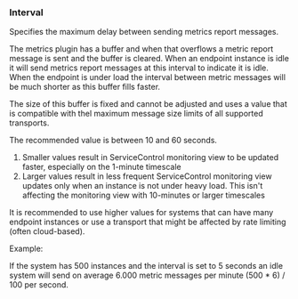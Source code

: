 ### Interval

Specifies the maximum delay between sending metrics report messages.

The metrics plugin has a buffer and when that overflows a metric report message is sent and the buffer is cleared. When an endpoint instance is idle it will send metrics report messages at this interval to indicate it is idle. When the endpoint is under load the interval between metric messages will be much shorter as this buffer fills faster.

The size of this buffer is fixed and cannot be adjusted and uses a value that is compatible with thel maximum message size limits of all supported transports.

The recommended value is between 10 and 60 seconds.

1. Smaller values result in ServiceControl monitoring view to be updated faster, especially on the 1-minute timescale
2. Larger values result in less frequent ServiceControl monitoring view updates only when an instance is not under heavy load. This isn't affecting the monitoring view with 10-minutes or larger timescales

It is recommended to use higher values for systems that can have many endpoint instances or use a transport that might be affected by rate limiting (often cloud-based).

Example:

If the system has 500 instances and the interval is set to 5 seconds an idle system will send on average 6.000 metric messages per minute (500 * 6) / 100 per second.
